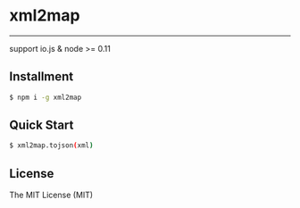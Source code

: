 # xml2map

---

support io.js & node >= 0.11

## Installment

```bash
$ npm i -g xml2map
```

## Quick Start

```bash
$ xml2map.tojson(xml)
```

## License

The MIT License (MIT)
